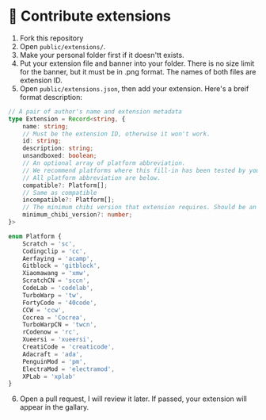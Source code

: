 # 🥰 Contribute extensions
1. Fork this repository
2. Open ``public/extensions/``.
3. Make your personal folder first if it doesn'tt exists.
4. Put your extension file and banner into your folder. There is no size limit for the banner, but it must be in .png format. The names of both files are extension ID.
5. Open ``public/extensions.json``, then add your extension. Here's a breif format description:

```typescript
// A pair of author's name and extension metadata
type Extension = Record<string, {
    name: string;
    // Must be the extension ID, otherwise it won't work.
    id: string;
    description: string;
    unsandboxed: boolean;
    // An optional array of platform abbreviation.
    // We recommend platforms where this fill-in has been tested by you yourself.
    // All platform abbreviation are below.
    compatible?: Platform[];
    // Same as compatible
    incompatible?: Platform[];
    // The minimum chibi version that extension requires. Should be an integer.
    minimum_chibi_version?: number;
}>

enum Platform {
    Scratch = 'sc',
    Codingclip = 'cc',
    Aerfaying = 'acamp',
    Gitblock = 'gitblock',
    Xiaomawang = 'xmw',
    ScratchCN = 'sccn',
    CodeLab = 'codelab',
    TurboWarp = 'tw',
    FortyCode = '40code',
    CCW = 'ccw',
    Cocrea = 'Cocrea',
    TurboWarpCN = 'twcn',
    rCodenow = 'rc',
    Xueersi = 'xueersi',
    CreatiCode = 'creaticode',
    Adacraft = 'ada',
    PenguinMod = 'pm',
    ElectraMod = 'electramod',
    XPLab = 'xplab'
}

```

6. Open a pull request, I will review it later. If passed, your extension will appear in the gallary.
